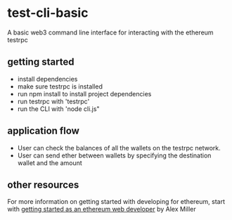 # test-cli-basic
A basic web3 command line interface for interacting with the ethereum testrpc 

## getting started
* install dependencies
 * make sure testrpc is installed
 * run npm install to install project dependencies 
* run testrpc with 'testrpc'
* run the CLI with 'node cli.js"

## application flow
* User can check the balances of all the wallets on the testrpc network.
* User can send ether between wallets by specifying the destination wallet and the amount

## other resources
For more information on getting started with developing for ethereum, start with [getting started as an ethereum web developer](https://hackernoon.com/getting-started-as-an-ethereum-web-developer-9a2a4ab47baf) by Alex Miller
